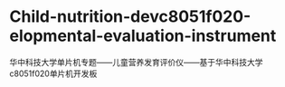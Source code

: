 # Child-nutrition-devc8051f020-elopmental-evaluation-instrument
华中科技大学单片机专题——儿童营养发育评价仪——基于华中科技大学c8051f020单片机开发板
